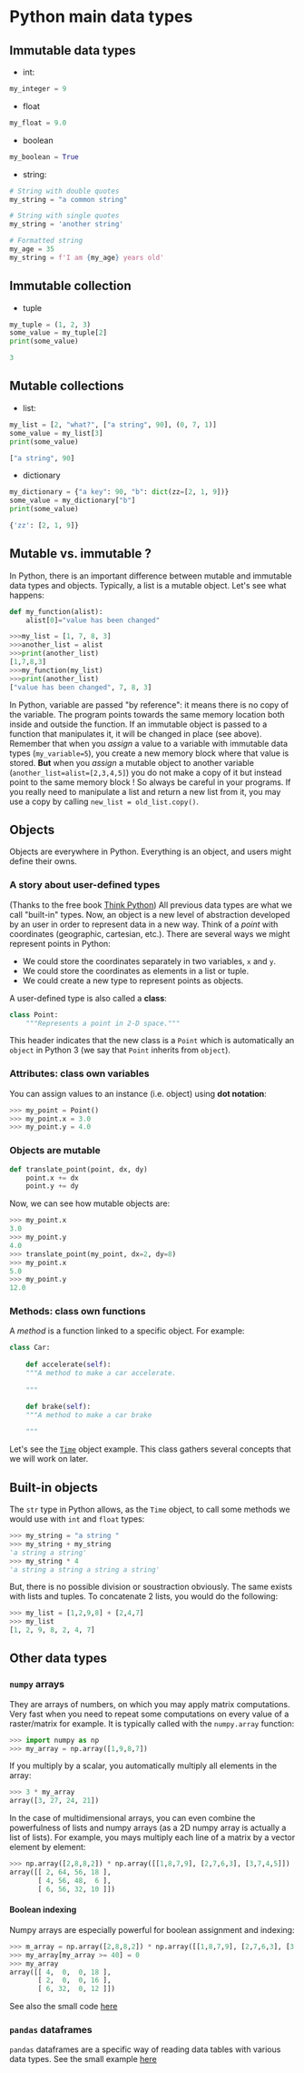 # Python main data types

## Immutable data types
* int:
```python
my_integer = 9
```
* float 
```python
my_float = 9.0
```
* boolean
```python
my_boolean = True
```
* string:
```python
# String with double quotes
my_string = "a common string"

# String with single quotes
my_string = 'another string'

# Formatted string
my_age = 35
my_string = f'I am {my_age} years old'
```

## Immutable collection
* tuple 
```python
my_tuple = (1, 2, 3)
some_value = my_tuple[2]
print(some_value)

3
```

## Mutable collections
* list:
```python
my_list = [2, "what?", ["a string", 90], (0, 7, 1)]
some_value = my_list[3]
print(some_value)

["a string", 90]
```

* dictionary 
```python
my_dictionary = {"a key": 90, "b": dict(zz=[2, 1, 9])}
some_value = my_dictionary["b"]
print(some_value)

{'zz': [2, 1, 9]}
```




## Mutable vs. immutable ?
In Python, there is an important difference between mutable and immutable data types and objects. Typically, a list is a mutable object. Let's see what happens:

```python
def my_function(alist):
    alist[0]="value has been changed"
```

```python
>>>my_list = [1, 7, 8, 3]
>>>another_list = alist
>>>print(another_list)
[1,7,8,3]
>>>my_function(my_list)
>>>print(another_list)
["value has been changed", 7, 8, 3]
```

In Python, variable are passed "by reference": it means there is no copy of the variable. The program points towards the same memory location both inside and outside the function. If an immutable object is passed to a function that manipulates it, it will be changed in place (see above). Remember that when you _assign_ a value to a variable with immutable data types (`my_variable=5`), you create a new memory block where that value is stored. __But__ when you _assign_ a mutable object to another variable (`another_list=alist=[2,3,4,5]`) you do not make a copy of it but instead point to the same memory block ! So always be careful in your programs. If you really need to manipulate a list and return a new list from it, you may use a copy by calling `new_list = old_list.copy()`.


## Objects
Objects are everywhere in Python. Everything is an object, and users might define their owns.

### A story about user-defined types
(Thanks to the free book [Think Python](http://www.greenteapress.com/thinkpython/thinkpython.pdf)) 
All previous data types are what we call "built-in" types. Now, an object is a new level of abstraction developed by an user in order to represent data in a new way. Think of a _point_ with coordinates (geographic, cartesian, etc.). There are several ways we might represent points in Python:
* We could store the coordinates separately in two variables, `x` and `y`.
* We could store the coordinates as elements in a list or tuple.
* We could create a new type to represent points as objects.

A user-defined type is also called a __class__:
```python
class Point:
    """Represents a point in 2-D space."""
```

This header indicates that the new class is a `Point` which is automatically an `object` in Python 3 (we say that `Point` inherits from `object`).

### Attributes: class own variables

You can assign values to an instance (i.e. object) using __dot notation__:
```python
>>> my_point = Point()
>>> my_point.x = 3.0
>>> my_point.y = 4.0
```

### Objects are mutable

```python
def translate_point(point, dx, dy)
    point.x += dx
    point.y += dy
```
Now, we can see how mutable objects are:
```python
>>> my_point.x
3.0
>>> my_point.y
4.0
>>> translate_point(my_point, dx=2, dy=8)
>>> my_point.x
5.0
>>> my_point.y
12.0
```

### Methods: class own functions
A _method_ is a function linked to a specific object. For example:
```python
class Car:
    
    def accelerate(self):
    """A method to make a car accelerate.
    
    """

    def brake(self):
    """A method to make a car brake
    
    """
```

Let's see the [`Time`](https://framagit.org/benjaminpillot/formation-python/-/blob/master/day2/time_class.py) object example. This class gathers several concepts that we will work on later.

## Built-in objects
The `str` type in Python allows, as the `Time` object, to call some methods we would use with `int` and `float` types:
```python
>>> my_string = "a string "
>>> my_string + my_string
'a string a string'
>>> my_string * 4
'a string a string a string a string'
```
But, there is no possible division or soustraction obviously. The same exists with lists and tuples. To concatenate 2 lists, you would do the following:
```python
>>> my_list = [1,2,9,8] + [2,4,7]
>>> my_list
[1, 2, 9, 8, 2, 4, 7]
```


## Other data types

### `numpy` arrays

They are arrays of numbers, on which you may apply matrix computations. Very fast when you need to repeat some computations on every value of a raster/matrix for example. It is typically called with the `numpy.array` function:
```python
>>> import numpy as np
>>> my_array = np.array([1,9,8,7])
```
If you multiply by a scalar, you automatically multiply all elements in the array:
```python
>>> 3 * my_array
array([3, 27, 24, 21])
```
In the case of multidimensional arrays, you can even combine the powerfulness of lists and numpy arrays (as a 2D numpy array is actually a list of lists). For example, you mays multiply each line of a matrix by a vector element by element:
```python
>>> np.array([2,8,8,2]) * np.array([[1,8,7,9], [2,7,6,3], [3,7,4,5]])
array([[ 2, 64, 56, 18 ],
       [ 4, 56, 48,  6 ],
       [ 6, 56, 32, 10 ]])
```


#### Boolean indexing
Numpy arrays are especially powerful for boolean assignment and indexing:
```python
>>> m_array = np.array([2,8,8,2]) * np.array([[1,8,7,9], [2,7,6,3], [3,7,4,5]])
>>> my_array[my_array >= 40] = 0
>>> my_array
array([[ 4,  0,  0, 18 ],
       [ 2,  0,  0, 16 ],
       [ 6, 32,  0, 12 ]])
```
See also the small code [here](https://framagit.org/benjaminpillot/formation-python/-/blob/master/day2/numpy_example.py)


### `pandas` dataframes 

`pandas` dataframes are a specific way of reading data tables with various data types. See the small example [here](https://framagit.org/benjaminpillot/formation-python/-/blob/master/day2/pandas_example.py)
